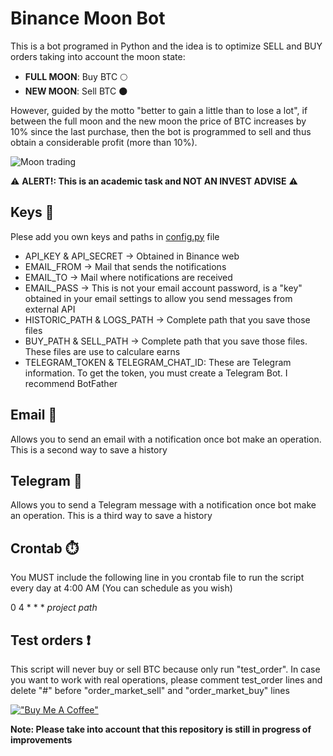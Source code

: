# Binance Moon Bot
This is a bot programed in Python and the idea is to optimize SELL and BUY orders taking into account the moon state:
- **FULL MOON**: Buy BTC :full_moon:
- **NEW MOON**: Sell BTC :new_moon:

However, guided by the motto "better to gain a little than to lose a lot", if between the full moon and the new moon the price of BTC increases by 10% since the last purchase, then the bot is programmed to sell and thus obtain a considerable profit (more than 10%).

![Moon trading](https://github.com/amuracciole/moon_bot_binance/blob/main/picture.png)

:warning: **ALERT!: This is an academic task and NOT AN INVEST ADVISE** :warning:

## Keys :key:
Plese add you own keys and paths in [config.py](https://github.com/amuracciole/moon_bot_binance/blob/main/config.py) file
- API_KEY & API_SECRET -> Obtained in Binance web
- EMAIL_FROM -> Mail that sends the notifications
- EMAIL_TO -> Mail where notifications are received
- EMAIL_PASS -> This is not your email account password, is a "key" obtained in your email settings to allow you send messages from external API
- HISTORIC_PATH & LOGS_PATH -> Complete path that you save those files
- BUY_PATH & SELL_PATH -> Complete path that you save those files. These files are use to calculare earns
- TELEGRAM_TOKEN & TELEGRAM_CHAT_ID: These are Telegram information. To get the token, you must create a Telegram Bot. I recommend BotFather

## Email :email:
Allows you to send an email with a notification once bot make an operation. This is a second way to save a history

## Telegram :iphone:
Allows you to send a Telegram message with a notification once bot make an operation. This is a third way to save a history

## Crontab :stopwatch:
You MUST include the following line in you crontab file to run the script every day at 4:00 AM (You can schedule as you wish)

0 4 * * * *project path*

## Test orders :exclamation:
This script will never buy or sell BTC because only run "test_order". In case you want to work with real operations, please comment test_order lines and delete "#" before "order_market_sell" and "order_market_buy" lines

[!["Buy Me A Coffee"](https://www.buymeacoffee.com/assets/img/custom_images/orange_img.png)](https://www.buymeacoffee.com/amuracciole)

**Note: Please take into account that this repository is still in progress of improvements**